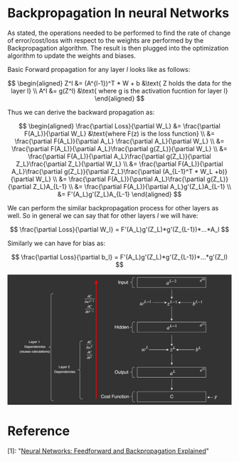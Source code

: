 # Backpropagation In neural Networks

As stated, the operations needed to be performed to find the rate of change of error/cost/loss with respect to the weights are performed by the Backpropagation algorithm. The result is then plugged into the optimization algorithm to update the weights and biases.

Basic Forward propagation for any layer $l$ looks like as follows:

$$
\begin{aligned}
Z^l &= (A^{l-1})^T * W + b &\text{ Z holds the data for the layer l} \\
A^l &= g(Z^l) &\text{ where g is the activation fucntion for layer l}
\end{aligned}
$$

Thus we can derive the backward propagation as:

$$
\begin{aligned}
\frac{\partial Loss}{\partial W_L} &= \frac{\partial F(A_L)}{\partial W_L} &\text{where F(z) is the loss function} \\
&= \frac{\partial F(A_L)}{\partial A_L} \frac{\partial A_L}{\partial W_L} \\
&= \frac{\partial F(A_L)}{\partial A_L}\frac{\partial g(Z_L)}{\partial W_L} \\
&= \frac{\partial F(A_L)}{\partial A_L}\frac{\partial g(Z_L)}{\partial Z_L}\frac{\partial Z_L}{\partial W_L} \\
&= \frac{\partial F(A_L)}{\partial A_L}\frac{\partial g(Z_L)}{\partial Z_L}\frac{\partial (A_{L-1}^T * W_L +b)}{\partial W_L} \\
&= \frac{\partial F(A_L)}{\partial A_L}\frac{\partial g(Z_L)}{\partial Z_L}A_{L-1} \\
&= \frac{\partial F(A_L)}{\partial A_L}g'(Z_L)A_{L-1} \\
&= F'(A_L)g'(Z_L)A_{L-1}
\end{aligned}
$$

We can perform the similar backpropagation process for other layers as well. So in general we can say that for other layers $l$ we will have:

$$
\frac{\partial Loss}{\partial W_l} = F'(A_L)g'(Z_L)*g'(Z_{L-1})*...*A_l
$$

Similarly we can have for bias as:

$$
\frac{\partial Loss}{\partial b_l} = F'(A_L)g'(Z_L)*g'(Z_{L-1})*...*g'(Z_l)
$$

<img title="" src="assets/back1.png" alt="">

# Reference

[1]: <ML from Scratch>"[Neural Networks: Feedforward and Backpropagation Explained](https://mlfromscratch.com/neural-networks-explained)"
